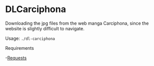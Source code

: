 # DLCarciphona
Downloading the jpg files from the web manga Carciphona, since the website is slightly difficult to navigate.

Usage: `./dl-carciphona`

Requirements

  -[Requests](http://docs.python-requests.org/en/master/)
 
